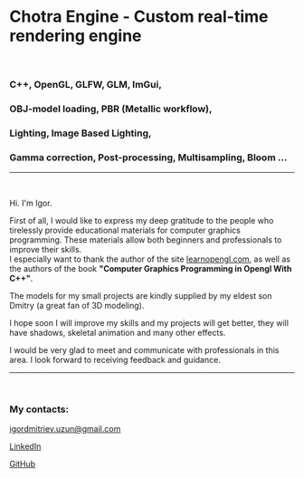 <h1><strong>Chotra Engine - Custom real-time rendering engine </strong></h1>   
<br>
<h3><strong>C++, OpenGL, GLFW, GLM, ImGui, </strong></h3>
<h3><strong>OBJ-model loading, PBR (Metallic workflow), </strong></h3>
<h3><strong>Lighting, Image Based Lighting, </strong></h3>
<h3><strong>Gamma correction, Post-processing, Multisampling, Bloom ... </strong></h3>
<hr>
<br>

<p>Hi. I'm Igor.</p>
<p>First of all, I would like to express my deep gratitude to the people who tirelessly provide educational materials for computer graphics programming. These materials allow both beginners and professionals to improve their skills. <br />I especially want to thank the author of the site <a href="https://learnopengl.com/">learnopengl.com</a>, as well as the authors of the book <strong>"Computer Graphics Programming in Opengl With C++"</strong>.</p>
<p>The models for my small projects are kindly supplied by my eldest son Dmitry (a great fan of 3D modeling).</p>
<p>I hope soon I will improve my skills and my projects will get better, they will have shadows, skeletal animation and many other effects.</p>
<p>I would be very glad to meet and communicate with professionals in this area. I look forward to receiving feedback and guidance.</p>
<hr>
<br>
<h3><strong>My contacts:</strong></h3>
<p><a href="mailto:igordmitriev@gmail.com">igordmitriev.uzun@gmail.com</a></p>
<p><a href="https://www.linkedin.com/in/igor-uzun">LinkedIn</a></p>
<p><a href="https://www.github.com/Uzunig">GitHub</a></p>


